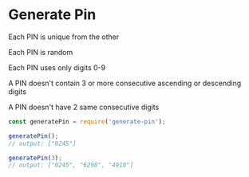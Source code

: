# Generate Pin

Each PIN is unique from the other

Each PIN is random

Each PIN uses only digits 0-9

A PIN doesn't contain 3 or more consecutive ascending or descending digits

A PIN doesn't have 2 same consecutive digits

```javascript
const generatePin = require('generate-pin');

generatePin();
// output: ["0245"]

generatePin(3);
// output: ["0245", "6298", "4910"]
```
